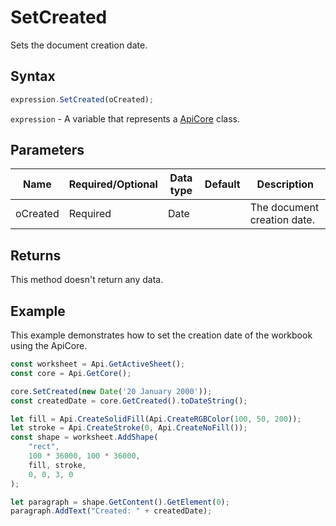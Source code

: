 # SetCreated

Sets the document creation date.

## Syntax

```javascript
expression.SetCreated(oCreated);
```

`expression` - A variable that represents a [ApiCore](../ApiCore.md) class.

## Parameters

| **Name** | **Required/Optional** | **Data type** | **Default** | **Description** |
| ------------- | ------------- | ------------- | ------------- | ------------- |
| oCreated | Required | Date |  | The document creation date. |

## Returns

This method doesn't return any data.

## Example

This example demonstrates how to set the creation date of the workbook using the ApiCore.

```javascript editor-xlsx
const worksheet = Api.GetActiveSheet();
const core = Api.GetCore();

core.SetCreated(new Date('20 January 2000'));
const createdDate = core.GetCreated().toDateString();

let fill = Api.CreateSolidFill(Api.CreateRGBColor(100, 50, 200));
let stroke = Api.CreateStroke(0, Api.CreateNoFill());
const shape = worksheet.AddShape(
	"rect",
	100 * 36000, 100 * 36000,
	fill, stroke,
	0, 0, 3, 0
);

let paragraph = shape.GetContent().GetElement(0);
paragraph.AddText("Created: " + createdDate);

```
